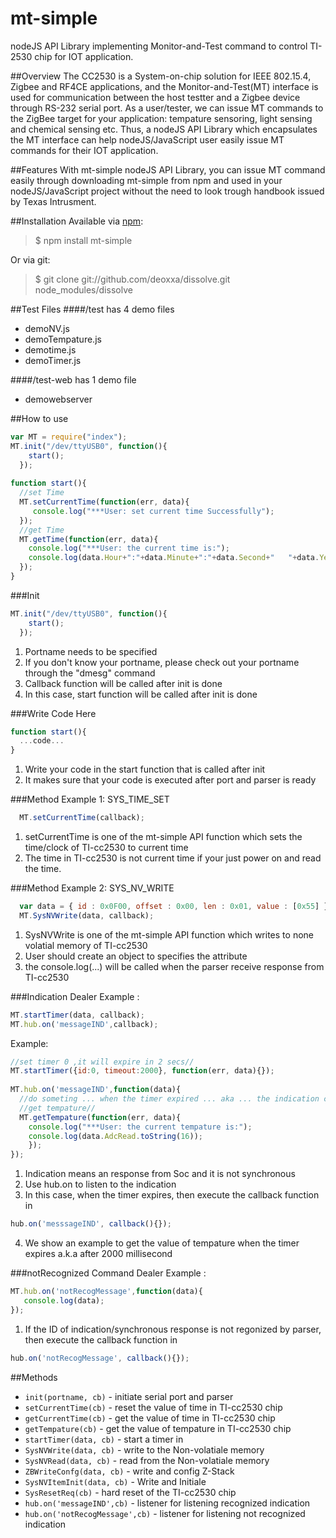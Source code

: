 # mt-simple
nodeJS API Library implementing Monitor-and-Test command to control TI-2530 chip for IOT application. 

##Overview
  The CC2530 is a System-on-chip solution for IEEE 802.15.4, Zigbee and RF4CE applications, and the Monitor-and-Test(MT) interface is used for communication between the host testter and a Zigbee device through RS-232 serial port. As a user/tester, we can issue MT commands to the ZigBee target for your application: tempature sensoring, light sensing and chemical sensing etc. Thus, a nodeJS API Library which encapsulates the MT interface can help nodeJS/JavaScript user easily issue MT commands for their IOT application.

##Features
  With mt-simple nodeJS API Library, you can issue MT command easily through downloading mt-simple from npm and used in your nodeJS/JavaScript project without the need to look trough handbook issued by Texas Intrusment.

##Installation
Available via [npm](http://npmjs.org/):

> $ npm install mt-simple

Or via git:

> $ git clone git://github.com/deoxxa/dissolve.git node_modules/dissolve

##Test Files
####/test has 4 demo files
*  demoNV.js        
*  demoTempature.js    
*  demotime.js 
*  demoTimer.js

####/test-web has 1 demo file
*  demowebserver

##How to use
  ```js
  var MT = require("index");
  MT.init("/dev/ttyUSB0", function(){
      start();
    });
    
  function start(){
    //set Time
    MT.setCurrentTime(function(err, data){
       console.log("***User: set current time Successfully");
    });
    //get Time
    MT.getTime(function(err, data){
      console.log("***User: the current time is:");
      console.log(data.Hour+":"+data.Minute+":"+data.Second+"   "+data.Year+"/"+data.Month+"/"+data.Day);
    });    
  }
  ```
  
###Init
  ```js
  MT.init("/dev/ttyUSB0", function(){
      start();
    });
  ```
1. Portname needs to be specified  
2. If you don't know your portname, please check out your portname through the "dmesg" command
3. Callback function will be called after init is done
4. In this case, start function will be called after init is done

###Write Code Here
  ```js
  function start(){
    ...code...
  }
  ```
1. Write your code in the start function that is called after init
2. It makes sure that your code is executed after port and parser is ready

###Method Example 1: SYS_TIME_SET
  ```js
    MT.setCurrentTime(callback);
  ```
1.  setCurrentTime is one of the mt-simple API function which sets the time/clock of TI-cc2530 to current time
2.  The time in TI-cc2530 is not current time if your just power on and read the time.

###Method Example 2: SYS_NV_WRITE
  ```js
    var data = { id : 0x0F00, offset : 0x00, len : 0x01, value : [0x55] };
    MT.SysNVWrite(data, callback);
  ```
1.  SysNVWrite is one of the mt-simple API function which writes to none volatial memory of TI-cc2530
2.  User should create an object to specifies the attribute
3.  the console.log(...) will be called when the parser receive response from TI-cc2530

###Indication Dealer Example : 
  ```js
  MT.startTimer(data, callback);
  MT.hub.on('messageIND',callback);
  ```
Example:
  ```js
  //set timer 0 ,it will expire in 2 secs//
  MT.startTimer({id:0, timeout:2000}, function(err, data){});
    
  MT.hub.on('messageIND',function(data){
    //do someting ... when the timer expired ... aka ... the indication comes//
    //get tempature//
    MT.getTempature(function(err, data){
      console.log("***User: the current tempature is:");
      console.log(data.AdcRead.toString(16));
      });
  });
  ```
1. Indication means an response from Soc and it is not synchronous
2. Use hub.on to listen to the indication
2. In this case, when the timer expires, then execute the callback function in
```js
hub.on('messsageIND', callback(){});
```
4. We show an example to get the value of tempature when the timer expires a.k.a after 2000 millisecond

###notRecognized Command Dealer Example : 
  ```js
  MT.hub.on('notRecogMessage',function(data){
     console.log(data);
  });
  ```
1. If the ID of indication/synchronous response is not regonized by parser, then execute the callback function in
```js
hub.on('notRecogMessage', callback(){});
```

##Methods
* `init(portname, cb)` - initiate serial port and parser
* `setCurrentTime(cb)` - reset the value of time in TI-cc2530 chip
* `getCurrentTime(cb)` - get the value of time in TI-cc2530 chip
* `getTempature(cb)` - get the value of tempature in TI-cc2530 chip
* `startTimer(data, cb)` - start a timer in 
* `SysNVWrite(data, cb)` - write to the Non-volatiale memory
* `SysNVRead(data, cb)` -  read from the Non-volatiale memory
* `ZBWriteConfg(data, cb)` - write and config Z-Stack
* `SysNVItemInit(data, cb)` - Write and Initiale 
* `SysResetReq(cb)` - hard reset of the TI-cc2530 chip
* `hub.on('messageIND',cb)` - listener for listening recognized indication 
* `hub.on('notRecogMessage',cb)` - listener for listening not recognized indication 

